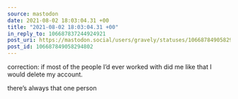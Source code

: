 ```yaml
---
source: mastodon
date: 2021-08-02 18:03:04.31 +00
title: "2021-08-02 18:03:04.31 +00"
in_reply_to: 106687837244924921
post_uri: https://mastodon.social/users/gravely/statuses/106687849058294802
post_id: 106687849058294802
---
```

correction: if most of the people I’d ever worked with did me like that I would delete my account.

there’s always that one person


